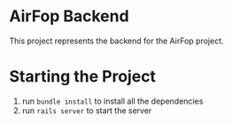 # AirFop Backend

This project represents the backend for the AirFop project. 

# Starting the Project

1. run `bundle install` to install all the dependencies
1. run `rails server` to start the server


